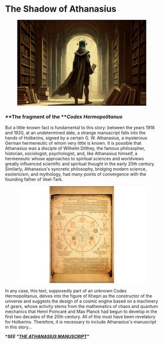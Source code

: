 # The Shadow of Athanasius

<figure><img src="../../.gitbook/assets/ChristianRM__NFT-Crap_a_general_shot_of_vintage_dark_mysterious_f1213bc4-0145-48fa-9d41-4d0f18e25784.png" alt=""><figcaption></figcaption></figure>

### **The fragment of the **_**Codex Hermopolitanus**_

But a little-known fact is fundamental to this story: between the years 1918 and 1920, at an undetermined date, a strange manuscript falls into the hands of Holberins, signed by a certain G. W. Athanasius, a mysterious German hermeneutic of whom very little is known. It is possible that Athanasius was a disciple of Wilhelm Dilthey, the famous philosopher, historian, sociologist, psychologist, and, like Athanasius himself, a hermeneutic whose approaches to spiritual sciences and worldviews greatly influenced scientific and spiritual thought in the early 20th century. Similarly, Athanasius's syncretic philosophy, bridging modern science, esotericism, and mythology, had many points of convergence with the founding father of Veel-Tark.

<figure><img src="../../.gitbook/assets/ChristianRM__NFT-Crap_vintage_sheet_of_an_ancient_codex_with_ma_19fd298b-fedb-47e7-9882-2ee786876e91 (1) (2).png" alt=""><figcaption></figcaption></figure>

In any case, this text, supposedly part of an unknown Codex Hermopolitanus, delves into the figure of Khepri as the constructor of the universe and suggests the design of a cosmic engine based on a machinery of gears, whose activity stems from the mathematics of chaos and quantum mechanics that Henri Poincaré and Max Planck had begun to develop in the first two decades of the 20th century. All of this must have been revelatory for Holberins. Therefore, it is necessary to include Athanasius's manuscript in this story...

**\***_**SEE "**_[_**THE ATHANASIUS MANUSCRIPT**_](../the-athanasius-manuscript/)_**"**_

